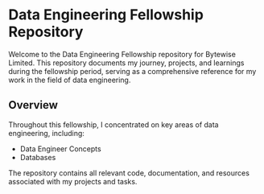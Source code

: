 # Data Engineering Fellowship Repository
Welcome to the Data Engineering Fellowship repository for Bytewise Limited. This repository documents my journey, projects, and learnings during the fellowship period, serving as a comprehensive reference for my work in the field of data engineering.

## Overview
Throughout this fellowship, I concentrated on key areas of data engineering, including:

- Data Engineer Concepts
- Databases
<!-- - Data pipeline development
- ETL (Extract, Transform, Load) processes
- Data warehousing
- Big data technologies -->

The repository contains all relevant code, documentation, and resources associated with my projects and tasks.